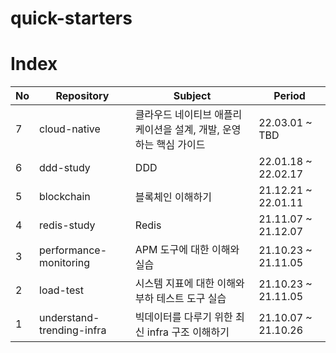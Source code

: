 # quick-starters

# Index
|No|Repository|Subject|Period|
|---|------|---|---|
|7|cloud-native|클라우드 네이티브 애플리케이션을 설계, 개발, 운영하는 핵심 가이드|22.03.01 ~ TBD|
|6|ddd-study|DDD|22.01.18 ~ 22.02.17|
|5|blockchain|블록체인 이해하기|21.12.21 ~ 22.01.11|
|4|redis-study|Redis|21.11.07 ~ 21.12.07|
|3|performance-monitoring|APM 도구에 대한 이해와 실습|21.10.23 ~ 21.11.05|
|2|load-test|시스템 지표에 대한 이해와 부하 테스트 도구 실습|21.10.23 ~ 21.11.05|
|1|understand-trending-infra|빅데이터를 다루기 위한 최신 infra 구조 이해하기|21.10.07 ~ 21.10.26|
